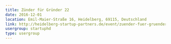 ```yaml
---
title: Zünder für Gründer 22
date: 2016-12-01
location: Emil-Maier-Straße 16, Heidelberg, 69115, Deutschland
link: http://heidelberg-startup-partners.de/event/zuender-fuer-gruender-22/
usergroup: startuphd
type: usergroup
---
```

